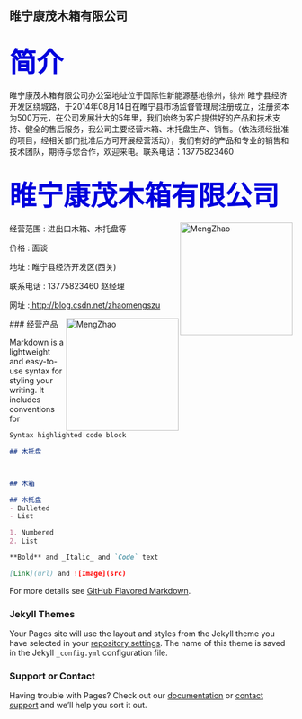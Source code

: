 ## 睢宁康茂木箱有限公司


<b><font color="#0000dd" size="7" >简介</font></b>
----------------------------------------------------------------------------------------------------------------------------------------------------------------------------------------------------

睢宁康茂木箱有限公司办公室地址位于国际性新能源基地徐州，徐州 睢宁县经济开发区绕城路，于2014年08月14日在睢宁县市场监督管理局注册成立，注册资本为500万元，在公司发展壮大的5年里，我们始终为客户提供好的产品和技术支持、健全的售后服务，我公司主要经营木箱、木托盘生产、销售。（依法须经批准的项目，经相关部门批准后方可开展经营活动），我们有好的产品和专业的销售和技术团队，期待与您合作，欢迎来电。联系电话：13775823460



<b><font color="#0000dd" size="7" >睢宁康茂木箱有限公司</font></b>
----------------------------------------------------------------------------------------------------------------------------------------------------------------------------------------------------



<img src="https://MengZhao2017.github.io/zm.jpg" width="200" height="200" align="right"  alt="MengZhao"/>
<p align="left">经营范围 : 进出口木箱、木托盘等</p>
<p align="left">价格 : 面谈</p>
<p align="left">地址 : 睢宁县经济开发区(西关) </p>
<p align="left">联系电话 : 13775823460 赵经理 </p>
<p> 网址 :<a href=" http://blog.csdn.net/zhaomengszu"> http://blog.csdn.net/zhaomengszu</a></p>


<img src="https://kangmao/1.jpeg" width="200" height="200" align="right"  alt="MengZhao"/>
### 经营产品

Markdown is a lightweight and easy-to-use syntax for styling your writing. It includes conventions for

```markdown
Syntax highlighted code block

## 木托盘



## 木箱

## 木托盘
- Bulleted
- List

1. Numbered
2. List

**Bold** and _Italic_ and `Code` text

[Link](url) and ![Image](src)
```

For more details see [GitHub Flavored Markdown](https://guides.github.com/features/mastering-markdown/).

### Jekyll Themes

Your Pages site will use the layout and styles from the Jekyll theme you have selected in your [repository settings](https://github.com/MengZhao2017/kangmao/settings/pages). The name of this theme is saved in the Jekyll `_config.yml` configuration file.

### Support or Contact

Having trouble with Pages? Check out our [documentation](https://docs.github.com/categories/github-pages-basics/) or [contact support](https://support.github.com/contact) and we’ll help you sort it out.
